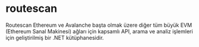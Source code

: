 # routescan
Routescan Ethereum ve Avalanche başta olmak üzere diğer tüm büyük EVM (Ethereum Sanal Makinesi) ağları için kapsamlı API, arama ve analiz işlemleri için geliştirilmiş bir .NET kütüphanesidir.
